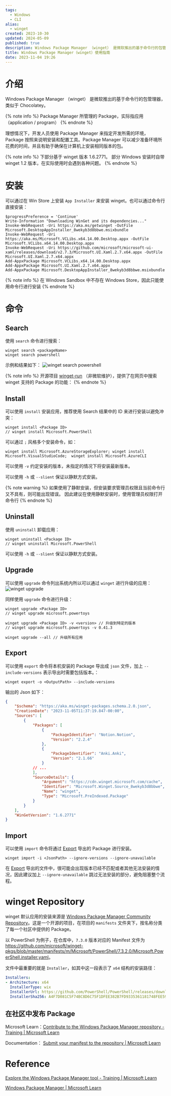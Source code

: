 ```yaml
---
tags:
  - Windows
  - CLI
alias:
  - winget
created: 2023-10-30
updated: 2024-05-09
published: true
description: Windows Package Manager （winget） 是微软推出的基于命令行的包管理器，类似于 Chocolatey。在 winget 杠推出的时候，其功能非常的不健全，甚至于都没有 uninstall 支持，但在最新的 Win 11 中已经默认带上了 winget，且基本可以满足日常应用的安装。
title: Windows Package Manager（winget）使用指南
date: 2023-11-04 19:26
---
```


# 介绍

Windows Package Manager （winget） 是微软推出的基于命令行的包管理器，类似于 Chocolatey。

{% note info %}
Package Manager 所管理的 Package，实际指应用（application / program）
{% endnote %}

理想情况下，开发人员使用 Package Manager 来指定开发所需的环境，Package 按照来说明安装和配置工具。Package Manager 可以减少准备环境所花费的时间，并且有助于确保在计算机上安装相同版本的包。

{% note info %}
下部分基于 winget 版本 1.6.2771。
部分 Windows 安装时自带 winget 1.2 版本，在实际使用时会遇到各种问题。
{% endnote %}

# 安装

可以通过在 Win Store 上安装 `App Installer` 来安装 winget。也可以通过命令行直接安装：

```pwsh
$progressPreference = 'Continue'
Write-Information "Downloading WinGet and its dependencies..."
Invoke-WebRequest -Uri https://aka.ms/getwinget -OutFile Microsoft.DesktopAppInstaller_8wekyb3d8bbwe.msixbundle
Invoke-WebRequest -Uri https://aka.ms/Microsoft.VCLibs.x64.14.00.Desktop.appx -OutFile Microsoft.VCLibs.x64.14.00.Desktop.appx
Invoke-WebRequest -Uri https://github.com/microsoft/microsoft-ui-xaml/releases/download/v2.7.3/Microsoft.UI.Xaml.2.7.x64.appx -OutFile Microsoft.UI.Xaml.2.7.x64.appx
Add-AppxPackage Microsoft.VCLibs.x64.14.00.Desktop.appx
Add-AppxPackage Microsoft.UI.Xaml.2.7.x64.appx
Add-AppxPackage Microsoft.DesktopAppInstaller_8wekyb3d8bbwe.msixbundle
```

{% note info %}
在 Windows Sandbox 中不存在 Windows Store，因此只能使用命令行进行安装
{% endnote %}

# 命令

## Search

使用 `search` 命令进行搜索：

```pwsh
winget search <packageName>
winget search powershell
```

示例和结果如下：
![winget search powershell](/windows_package_manager/image-20231102213901.png)

{% note info %}
开源项目 [winget-run](https://github.com/winget-run/wingetdotrun) （非微软维护），提供了在网页中搜索 winget 支持的 Package 的功能：
{% endnote %}

## Install

可以使用 `install` 安装应用，推荐使用 Search 结果中的 ID 来进行安装以避免冲突：

```pwsh
winget install <Package ID>
// winget install Microsoft.PowerShell
```

可以通过 `;` 风格多个安装命令，如：

```pwsh
winget install Microsoft.AzureStorageExplorer; winget install Microsoft.VisualStudioCode;  winget install Microsoft.AzureCLI
```

可以使用 `-v` 约定安装的版本，未指定的情况下将安装最新版本。

可以使用 `-h` 或 `--slient` 保证以静默方式安装。

{% note warning %}
如果使用了静默安装，但安装要求管理员权限且当前命令行又不具有，则可能出现错误。
因此建议在使用静默安装时，使用管理员权限打开命令行
{% endnote %}

## Uninstall

使用 `uninstall` 卸载应用：

```pwsh
winget uninstall <Package ID>
// winget uninstall Microsoft.PowerShell
```

可以使用 `-h` 或 `--slient` 保证以静默方式安装。

## Upgrade

可以使用 `upgrade` 命令列出系统内所以可以通过 `winget` 进行升级的应用：
![winget upgrade](/windows_package_manager/image-20231102220234.png)

同样使用 `upgrade` 命令进行升级：

```pwsh
winget upgrade <Package ID>
// winget upgrade microsoft.powertoys

winget upgrade <Package ID> -v <version> // 升级到特定的版本
// winget upgrade microsoft.powertoys -v 0.41.3

winget upgrade --all // 升级所有应用
```

## Export

可以使用 `export` 命令将本机安装的 Package 导出成 `json` 文件，加上 `--include-versions` 表示导出时需要包括版本。：

```pwsh
winget export -o <OutputPath> --include-versions
```

输出的 Json 如下：

```json
{
    "$schema": "https://aka.ms/winget-packages.schema.2.0.json",
    "CreationDate": "2023-11-05T11:37:19.847-00:00",
    "Sources": [
        {
            "Packages": [
                {
                    "PackageIdentifier": "Notion.Notion",
                    "Version": "2.2.4"
                },
                {
                    "PackageIdentifier": "Anki.Anki",
                    "Version": "2.1.66"
                }
            // ...
            ],
            "SourceDetails": {
                "Argument": "https://cdn.winget.microsoft.com/cache",
                "Identifier": "Microsoft.Winget.Source_8wekyb3d8bbwe",
                "Name": "winget",
                "Type": "Microsoft.PreIndexed.Package"
            }
        }
    ],
    "WinGetVersion": "1.6.2771"
}
```

## Import

可以使用 `import` 命令将通过 [Export](/windows_package_manager/#Export) 导出的 Package 进行安装。

```pwsh
winget import -i <JsonPath> --ignore-versions --ignore-unavailable
```

在 [Export](/windows_package_manager/#Export) 导出的文件中，很可能会出现版本已经不匹配或者其他无法安装的情况，因此建议加上 `--ignore-unavailable` 跳过无法安装的部分，避免阻塞整个流程。

# winget Repository

winget 默认应用的安装来源是 [Windows Package Manager Community Repository](https://github.com/microsoft/winget-pkgs)。这是一个开源的项目，在项目的 `manifests` 文件夹下，按名称分类了每一个社区中提供的 Package。

以 PowerShell 为例子，在仓库中，`7.3.0` 版本对应的 Manifest 文件为 <https://github.com/microsoft/winget-pkgs/blob/master/manifests/m/Microsoft/PowerShell/7.3.2.0/Microsoft.PowerShell.installer.yaml>。

文件中最重要的就是 `Installer`，如其中这一段表示了 `x64` 结构的安装路径：

```yaml
Installers:
- Architecture: x64
  InstallerType: wix
  InstallerUrl: https://github.com/PowerShell/PowerShell/releases/download/v7.3.2/PowerShell-7.3.2-win-x64.msi
  InstallerSha256: A4F7D081C5F74BC8D6C75F1DFEE382B7FD9335361181748FEE590ECDBC96CB26
```

## 在社区中发布 Package

Microsoft Learn：[Contribute to the Windows Package Manager repository - Training | Microsoft Learn](https://learn.microsoft.com/en-us/training/modules/explore-windows-package-manager-tool/6-contribute-to-repository)

Documentation： [Submit your manifest to the repository | Microsoft Learn](https://learn.microsoft.com/en-us/windows/package-manager/package/repository)

# Reference

[Explore the Windows Package Manager tool - Training | Microsoft Learn](https://learn.microsoft.com/en-us/training/modules/explore-windows-package-manager-tool/)

[Windows Package Manager | Microsoft Learn](https://learn.microsoft.com/en-us/windows/package-manager/)

